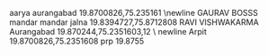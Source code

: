 aarya aurangabad 19.8700826,75.235161 \newline
GAURAV BOSSS   
mandar mandar jalna 19.8394727,75.8712808
RAVI VISHWAKARMA Aurangabad 19.870244,75.2351603,12 \ newline
Arpit 19.8700826,75.2351608
prp 19.8755 
